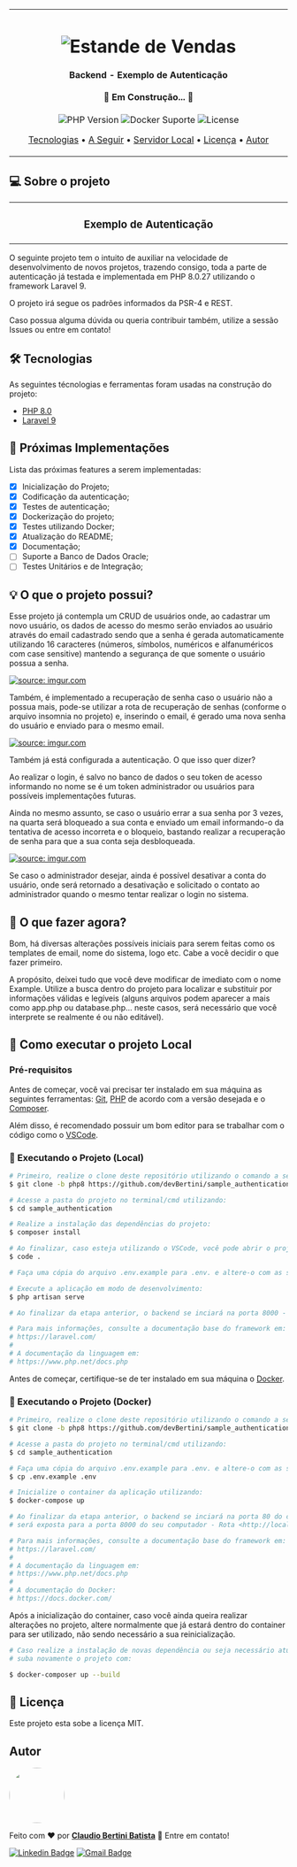 <table align="center"><tr><td align="center" width="9999">
<h1 align="center">
    <img alt="Estande de Vendas" title="#Estande de Vendas" src="https://c0.wallpaperflare.com/preview/944/356/969/concept-construction-page-site.jpg"
    style="max-width:800px; max-height:450px; width: auto; height: auto;" />
</h1>

<h4 align="center"> 
	 Backend - Exemplo de Autenticação <br><br> 🚧 Em Construção... 🚧
</h4>

<p align="center">
  
  <img alt="PHP Version" src="https://img.shields.io/badge/PHP-8.0.27-green">
  
  <img alt="Docker Suporte" src="https://img.shields.io/badge/Docker-True-green">
  
  <img alt="License" src="https://img.shields.io/badge/license-MIT-green">
</p>

<p align="center">
 <a href="#hammer_and_wrench-tecnologias">Tecnologias</a> •
 <a href="#triangular_flag_on_post-próximas-implementações">A Seguir</a> •
 <a href="#pré-requisitos">Servidor Local</a> • 
 <a href="#memo-licença">Licença</a> •
 <a href="#autor">Autor</a>
</p>
</td></tr></table>

## 💻 Sobre o projeto
<table align="center"><tr><td align="center" width="9999">
<h3 align="center"> 
  <b>Exemplo de Autenticação</b>
</h3>
</td></tr></table>

O seguinte projeto tem o intuito de auxiliar na velocidade de desenvolvimento de novos projetos, trazendo consigo, toda a parte de autenticação já testada e implementada em PHP 8.0.27 utilizando o framework Laravel 9.

O projeto irá segue os padrões informados da PSR-4 e REST.

Caso possua alguma dúvida ou queria contribuir também, utilize a sessão Issues ou entre em contato!

## :hammer_and_wrench: Tecnologias

As seguintes técnologias e ferramentas foram usadas na construção do projeto:

- [PHP 8.0](https://www.php.net/releases/8.0/en.php)
- [Laravel 9](https://laravel.com/docs/9.x)

## :triangular_flag_on_post: Próximas Implementações

Lista das próximas features a serem implementadas:

- [X] Inicialização do Projeto;
- [X] Codificação da autenticação;
- [X] Testes de autenticação;
- [X] Dockerização do projeto;
- [X] Testes utilizando Docker;
- [X] Atualização do README;
- [X] Documentação;
- [ ] Suporte a Banco de Dados Oracle;
- [ ] Testes Unitários e de Integração;

## :bulb: O que o projeto possui?

Esse projeto já contempla um CRUD de usuários onde, ao cadastrar um novo usuário, os dados de acesso do mesmo serão enviados ao usuário através do email cadastrado sendo que a senha é gerada automaticamente utilizando 16 caracteres (números, símbolos, numéricos e alfanuméricos com case sensitive) mantendo a segurança de que somente o usuário possua a senha.

<a href="https://imgur.com/1X1debR"><img src="https://i.imgur.com/1X1debR.jpg" title="source: imgur.com" style="max-width:450px; max-height:225px; width: auto; height: auto;"  /></a>

Também, é implementado a recuperação de senha caso o usuário não a possua mais, pode-se utilizar a rota de recuperação de senhas (conforme o arquivo insomnia no projeto) e, inserindo o email, é gerado uma nova senha do usuário e enviado para o mesmo email.

<a href="https://imgur.com/UdVsnB6"><img src="https://i.imgur.com/UdVsnB6.jpg" title="source: imgur.com" style="max-width:450px; max-height:225px; width: auto; height: auto;" /></a>

Também já está configurada a autenticação. O que isso quer dizer?

Ao realizar o login, é salvo no banco de dados o seu token de acesso informando no nome se é um token administrador ou usuários para possíveis implementações futuras.

Ainda no mesmo assunto, se caso o usuário errar a sua senha por 3 vezes, na quarta será bloqueado a sua conta e enviado um email informando-o da tentativa de acesso incorreta e o bloqueio, bastando realizar a recuperação de senha para que a sua conta seja desbloqueada.

<a href="https://imgur.com/mzkkn6W"><img src="https://i.imgur.com/mzkkn6W.jpg" title="source: imgur.com" style="max-width:450px; max-height:225px; width: auto; height: auto;"  /></a>

Se caso o administrador desejar, ainda é possível desativar a conta do usuário, onde será retornado a desativação e solicitado o contato ao administrador quando o mesmo tentar realizar o login no sistema.

## :muscle: O que fazer agora?

Bom, há diversas alterações possíveis iniciais para serem feitas como os templates de email, nome do sistema, logo etc. Cabe a você decidir o que fazer primeiro.

A propósito, deixei tudo que você deve modificar de imediato com o nome Example. 
Utilize a busca dentro do projeto para localizar e substituir por informações válidas e legíveis (alguns arquivos podem aparecer a mais como app.php ou database.php... neste casos, será necessário que você interprete se realmente é ou não editável).

## :rocket: Como executar o projeto Local

### Pré-requisitos

Antes de começar, você vai precisar ter instalado em sua máquina as seguintes ferramentas:
[Git][php], [PHP][php] de acordo com a versão desejada e o [Composer][composer].<br>

Além disso, é recomendado possuir um bom editor para se trabalhar com o código como o [VSCode][vscode].

### :game_die: Executando o Projeto (Local)

```bash
# Primeiro, realize o clone deste repositório utilizando o comando a seguir:
$ git clone -b php8 https://github.com/devBertini/sample_authentication.git

# Acesse a pasta do projeto no terminal/cmd utilizando:
$ cd sample_authentication

# Realize a instalação das dependências do projeto:
$ composer install

# Ao finalizar, caso esteja utilizando o VSCode, você pode abrir o projeto utilizando o seguinte comando:
$ code .

# Faça uma cópia do arquivo .env.example para .env. e altere-o com as suas variáveis de ambiente.

# Execute a aplicação em modo de desenvolvimento:
$ php artisan serve

# Ao finalizar da etapa anterior, o backend se inciará na porta 8000 - acesse <http://localhost:8000>.

# Para mais informações, consulte a documentação base do framework em:
# https://laravel.com/
#
# A documentação da linguagem em:
# https://www.php.net/docs.php
```

Antes de começar, certifique-se de ter instalado em sua máquina o [Docker][docker].<br>

### :game_die: Executando o Projeto (Docker)

```bash
# Primeiro, realize o clone deste repositório utilizando o comando a seguir:
$ git clone -b php8 https://github.com/devBertini/sample_authentication.git

# Acesse a pasta do projeto no terminal/cmd utilizando:
$ cd sample_authentication

# Faça uma cópia do arquivo .env.example para .env. e altere-o com as suas variáveis de ambiente.
$ cp .env.example .env

# Inicialize o container da aplicação utilizando:
$ docker-compose up

# Ao finalizar da etapa anterior, o backend se inciará na porta 80 do container e
# será exposta para a porta 8000 do seu computador - Rota <http://localhost:8000/api/>.

# Para mais informações, consulte a documentação base do framework em:
# https://laravel.com/
#
# A documentação da linguagem em:
# https://www.php.net/docs.php
#
# A documentação do Docker:
# https://docs.docker.com/
```

Após a inicialização do container, caso você ainda queira realizar alterações no projeto,
altere normalmente que já estará dentro do container para ser utilizado, não sendo necessário a sua reinicialização.

```bash
# Caso realize a instalação de novas dependência ou seja necessário atualizar o autoload... 
# suba novamente o projeto com:

$ docker-composer up --build
```

## :memo: Licença

Este projeto esta sobe a licença MIT.

## Autor

<a href="https://www.linkedin.com/in/claudio-bertini/">
 <img style="border-radius: 50%;" src="https://media.licdn.com/dms/image/C4D03AQEZhXVdeCTaFw/profile-displayphoto-shrink_800_800/0/1612052000695?e=1678924800&v=beta&t=AfExYzwW3zlkmFBivZpXOfb6l6p6d4uB6-DwlbD02BM" width="100px;" alt=""/>
 <br />
</a>

Feito com :heart: por <a href="https://www.linkedin.com/in/claudio-bertini/" title="Linkedin"><b>Claudio Bertini Batista</b></a> 👋 Entre em contato!
<br>

[![Linkedin Badge](https://img.shields.io/badge/LinkedIn-0077B5?style=flat-square&logo=Linkedin&logoColor=white&link=https://www.linkedin.com/in/claudio-bertini/)](https://www.linkedin.com/in/claudio-bertini/) [![Gmail Badge](https://img.shields.io/badge/-Gmail-c14438?style=flat-square&logo=Gmail&logoColor=white&link=mailto:claudiobertini.comp@gmail.com)](mailto:claudiobertini.comp@gmail.com)

[php]: https://www.php.net/
[vscode]: https://code.visualstudio.com/
[composer]: https://getcomposer.org/
[git]: https://git-scm.com/
[docker]: https://www.docker.com/
